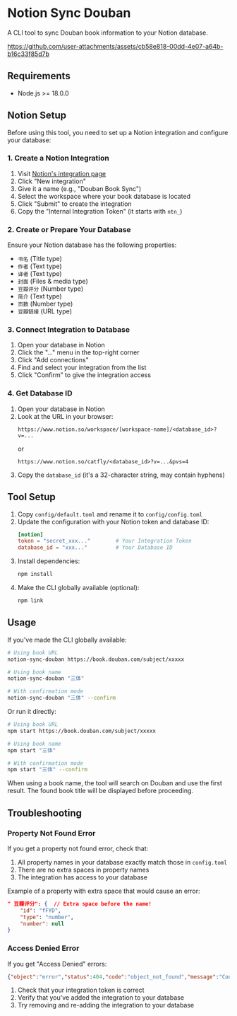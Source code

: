# Notion Sync Douban

A CLI tool to sync Douban book information to your Notion database.

https://github.com/user-attachments/assets/cb58e818-00dd-4e07-a64b-b16c33f85d7b

## Requirements

- Node.js >= 18.0.0

## Notion Setup

Before using this tool, you need to set up a Notion integration and configure your database:

### 1. Create a Notion Integration

1. Visit [Notion's integration page](https://www.notion.so/my-integrations)
2. Click "New integration"
3. Give it a name (e.g., "Douban Book Sync")
4. Select the workspace where your book database is located
5. Click "Submit" to create the integration
6. Copy the "Internal Integration Token" (it starts with `ntn_`)

### 2. Create or Prepare Your Database

Ensure your Notion database has the following properties:

- `书名` (Title type)
- `作者` (Text type)
- `译者` (Text type)
- `封面` (Files & media type)
- `豆瓣评分` (Number type)
- `简介` (Text type)
- `页数` (Number type)
- `豆瓣链接` (URL type)

### 3. Connect Integration to Database

1. Open your database in Notion
2. Click the "..." menu in the top-right corner
3. Click "Add connections"
4. Find and select your integration from the list
5. Click "Confirm" to give the integration access

### 4. Get Database ID

1. Open your database in Notion
2. Look at the URL in your browser:
   ```
   https://www.notion.so/workspace/[workspace-name]/<database_id>?v=...
   ```
   or
   ```
   https://www.notion.so/catfly/<database_id>?v=...&pvs=4
   ```
3. Copy the `database_id` (it's a 32-character string, may contain hyphens)

## Tool Setup

1. Copy `config/default.toml` and rename it to `config/config.toml`
2. Update the configuration with your Notion token and database ID:
   ```toml
   [notion]
   token = "secret_xxx..."        # Your Integration Token
   database_id = "xxx..."         # Your Database ID
   ```
3. Install dependencies:
   ```bash
   npm install
   ```
4. Make the CLI globally available (optional):
   ```bash
   npm link
   ```

## Usage

If you've made the CLI globally available:

```bash
# Using book URL
notion-sync-douban https://book.douban.com/subject/xxxxx

# Using book name
notion-sync-douban "三体"

# With confirmation mode
notion-sync-douban "三体" --confirm
```

Or run it directly:

```bash
# Using book URL
npm start https://book.douban.com/subject/xxxxx

# Using book name
npm start "三体"

# With confirmation mode
npm start "三体" --confirm
```

When using a book name, the tool will search on Douban and use the first result. The found book title will be displayed before proceeding.

## Troubleshooting

### Property Not Found Error

If you get a property not found error, check that:

1. All property names in your database exactly match those in `config.toml`
2. There are no extra spaces in property names
3. The integration has access to your database

Example of a property with extra space that would cause an error:

```json
" 豆瓣评分": {  // Extra space before the name!
    "id": "fFYD",
    "type": "number",
    "number": null
}
```

### Access Denied Error

If you get "Access Denied" errors:

```json
{"object":"error","status":404,"code":"object_not_found","message":"Could not find database with ID: xxxx. Make sure the relevant pages and databases are shared with your integration.","request_id":"xxxx"}%
```

1. Check that your integration token is correct
2. Verify that you've added the integration to your database
3. Try removing and re-adding the integration to your database
